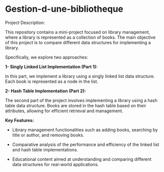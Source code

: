 # Gestion-d-une-bibliotheque
Project Description:

This repository contains a mini-project focused on library management, where a library is represented as a collection of books. The main objective of this project is to compare different data structures for implementing a library. 

Specifically, we explore two approaches:

**1- Singly Linked List Implementation (Part 1):**

In this part, we implement a library using a singly linked list data structure. Each book is represented as a node in the list.

**2- Hash Table Implementation (Part 2):**

The second part of the project involves implementing a library using a hash table data structure. Books are stored in the hash table based on their attributes, allowing for efficient retrieval and management.

**Key Features:**

- Library management functionalities such as adding books, searching by title or author, and removing books.

- Comparative analysis of the performance and efficiency of the linked list and hash table implementations.

- Educational content aimed at understanding and comparing different data structures for real-world applications.
